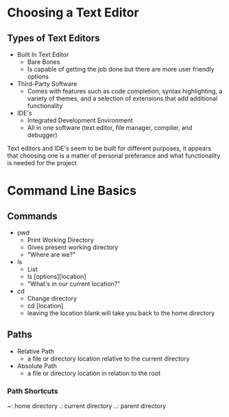 # Choosing a Text Editor

## Types of Text Editors

- Built In Text Editor
  - Bare Bones
  - Is capable of getting the job done but there are more user friendly options
- Third-Party Software
  - Comes with features such as code completion, syntax highlighting, a variety of themes, and a selection of extensions that add additional functionality
- IDE's
  - Integrated Development Environment
  - All in one software (text editor, file manager, compiler, and debugger) 

Text editors and IDE's seem to be built for different purposes, it appears that choosing one is a matter of personal preferance and what functionality is needed for the project

# Command Line Basics

## Commands

- pwd
  - Print Working Directory
  - Gives present working directory
  - "Where are we?"
- ls
  - List
  - ls \[options]\[location]
  - "What's in our current location?"
- cd
  - Change directory
  - cd \[location]
  - leaving the location blank will take you back to the home directory
  
## Paths

- Relative Path
  - a file or directory location relative to the current directory
- Absolute Path
  - a file or directory location in relation to the root

### Path Shortcuts

~: home directory
.: current directory
..: parent directory
